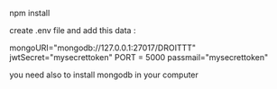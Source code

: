 npm install


create .env file and add this data :

mongoURI="mongodb://127.0.0.1:27017/DROITTT"
jwtSecret="mysecrettoken"
PORT = 5000
passmail="mysecrettoken"

you need also to install mongodb in your computer
